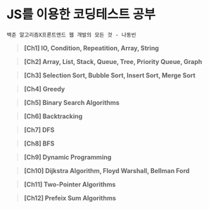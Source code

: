# JS를 이용한 코딩테스트 공부
```
백준 알고리즘X프론트엔드 웹 개발의 모든 것 - 나동빈
```
> **[Ch1] IO, Condition, Repeatition, Array, String**

> **[Ch2] Array, List, Stack, Queue, Tree, Priority Queue, Graph**

> **[Ch3] Selection Sort, Bubble Sort, Insert Sort, Merge Sort**

> **[Ch4] Greedy**

> **[Ch5] Binary Search Algorithms**

> **[Ch6] Backtracking**

> **[Ch7] DFS**

> **[Ch8] BFS**

> **[Ch9] Dynamic Programming**

> **[Ch10] Dijkstra Algorithm, Floyd Warshall, Bellman Ford**

> **[Ch11] Two-Pointer Algorithms**

> **[Ch12] Prefeix Sum Algorithms**